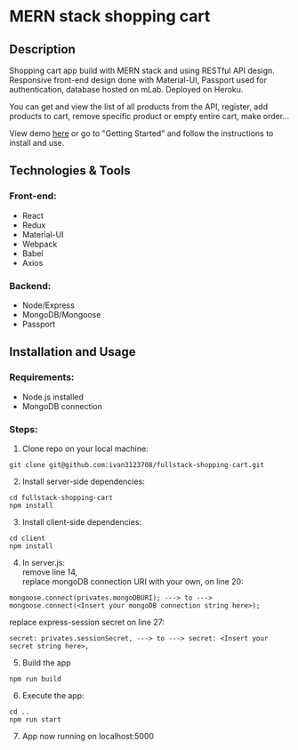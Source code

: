 # MERN stack shopping cart

## Description

Shopping cart app build with MERN stack and using RESTful API design. Responsive front-end design done with Material-UI, Passport used for authentication, database hosted on mLab. Deployed on Heroku.

You can get and view the list of all products from the API, register, add products to cart, remove specific product or empty entire cart, make order...

View demo <a href="http://ij-mobile-shop.herokuapp.com/">here</a> or go to "Getting Started" and follow the instructions to install and use.

## Technologies & Tools

### Front-end:

* React
* Redux
* Material-UI
* Webpack
* Babel
* Axios

### Backend:

* Node/Express
* MongoDB/Mongoose
* Passport

## Installation and Usage

### Requirements:

* Node.js installed
* MongoDB connection

### Steps:
1. Clone repo on your local machine:
```
git clone git@github.com:ivan3123708/fullstack-shopping-cart.git
```
2. Install server-side dependencies:
```
cd fullstack-shopping-cart
npm install
```
3. Install client-side dependencies:
```
cd client
npm install
```
4. In server.js:<br/>
remove line 14,<br/>
replace mongoDB connection URI with your own, on line 20:<br/>
```
mongoose.connect(privates.mongoDBURI); ---> to ---> mongoose.connect(<Insert your mongoDB connection string here>);
```
replace express-session secret on line 27:<br/>
```
secret: privates.sessionSecret, ---> to ---> secret: <Insert your secret string here>,
```
5. Build the app
```
npm run build
```
6. Execute the app:<br/>
```
cd ..
npm run start
```
7. App now running on localhost:5000
